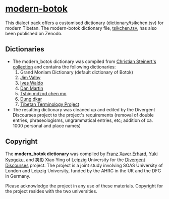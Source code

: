 # [modern-botok](https://github.com/Divergent-Discourses/modern-botok)
This dialect pack offers a customised dictionary (dictionary/tsikchen.tsv) for modern Tibetan. The modern-botok dictionary file, [tsikchen.tsv](https://zenodo.org/records/14034747), has also been published on Zenodo.

## Dictionaries 
- The modern_botok dictionary was compiled from [Christian Steinert's collection](https://github.com/christiansteinert/tibetan-dictionary/tree/master/_input/dictionaries/public) and contains the following dictionaries: 
  1. Grand Monlam Dictionary (default dictionary of Botok)
  2. [Jim Valby](https://github.com/christiansteinert/tibetan-dictionary/blob/master/_input/dictionaries/public/07-JimValby)
  2. [Ives Waldo](https://github.com/christiansteinert/tibetan-dictionary/blob/master/_input/dictionaries/public/08-IvesWaldo)
  3. [Dan Martin](https://github.com/christiansteinert/tibetan-dictionary/blob/master/_input/dictionaries/public/09-DanMartin)
  4. [Tshig mdzod chen mo](https://github.com/christiansteinert/tibetan-dictionary/blob/master/_input/dictionaries/public/25-tshig-mdzod-chen-mo-Tib)
  5. [Dung dkar](https://github.com/christiansteinert/tibetan-dictionary/blob/master/_input/dictionaries/public/34-dung-dkar-tshig-mdzod-chen-mo-Tib)
  6. [Tibetan Terminology Project](https://github.com/christiansteinert/tibetan-dictionary/blob/master/_input/dictionaries/public/48-TibTermProject)
- The resulting dictionary was cleaned up and edited by the Divergent Discourses project to the project's requirements (removal of double entries, phraseologisms, ungrammatical entries, etc; addition of ca. 1000 personal and place names)

## Copyright
The **modern_botok dictionary** was complied by [Franz Xaver Erhard](https://github.com/ykyogoku), [Yuki Kyogoku](https://github.com/fxerhard), and 笑影 Xiao Ying of Leipzig University for the [Divergent Discourses](https://github.com/Divergent-Discourses/) project. The project is a joint study involving SOAS University of London and Leipzig University, funded by the AHRC in the UK and the DFG in Germany.

Please acknowledge the project in any use of these materials. Copyright for the project resides with the two universities.

